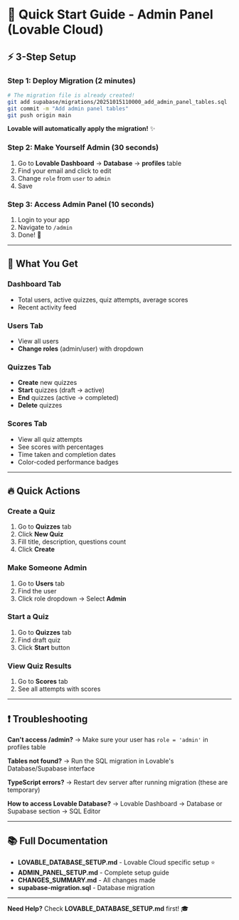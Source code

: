 # 🚀 Quick Start Guide - Admin Panel (Lovable Cloud)

## ⚡ 3-Step Setup

### Step 1: Deploy Migration (2 minutes)
```bash
# The migration file is already created!
git add supabase/migrations/20251015110000_add_admin_panel_tables.sql
git commit -m "Add admin panel tables"
git push origin main
```
**Lovable will automatically apply the migration!** ✨

### Step 2: Make Yourself Admin (30 seconds)
1. Go to **Lovable Dashboard** → **Database** → **profiles** table
2. Find your email and click to edit
3. Change `role` from `user` to `admin`
4. Save

### Step 3: Access Admin Panel (10 seconds)
1. Login to your app
2. Navigate to `/admin`
3. Done! 🎉

---

## 🎯 What You Get

### Dashboard Tab
- Total users, active quizzes, quiz attempts, average scores
- Recent activity feed

### Users Tab
- View all users
- **Change roles** (admin/user) with dropdown

### Quizzes Tab
- **Create** new quizzes
- **Start** quizzes (draft → active)
- **End** quizzes (active → completed)
- **Delete** quizzes

### Scores Tab
- View all quiz attempts
- See scores with percentages
- Time taken and completion dates
- Color-coded performance badges

---

## 🔥 Quick Actions

### Create a Quiz
1. Go to **Quizzes** tab
2. Click **New Quiz**
3. Fill title, description, questions count
4. Click **Create**

### Make Someone Admin
1. Go to **Users** tab
2. Find the user
3. Click role dropdown → Select **Admin**

### Start a Quiz
1. Go to **Quizzes** tab
2. Find draft quiz
3. Click **Start** button

### View Quiz Results
1. Go to **Scores** tab
2. See all attempts with scores

---

## ❗ Troubleshooting

**Can't access /admin?**
→ Make sure your user has `role = 'admin'` in profiles table

**Tables not found?**
→ Run the SQL migration in Lovable's Database/Supabase interface

**TypeScript errors?**
→ Restart dev server after running migration (these are temporary)

**How to access Lovable Database?**
→ Lovable Dashboard → Database or Supabase section → SQL Editor

---

## 📚 Full Documentation

- **LOVABLE_DATABASE_SETUP.md** - Lovable Cloud specific setup ⭐
- **ADMIN_PANEL_SETUP.md** - Complete setup guide
- **CHANGES_SUMMARY.md** - All changes made
- **supabase-migration.sql** - Database migration

---

**Need Help?** Check **LOVABLE_DATABASE_SETUP.md** first! 🎓
